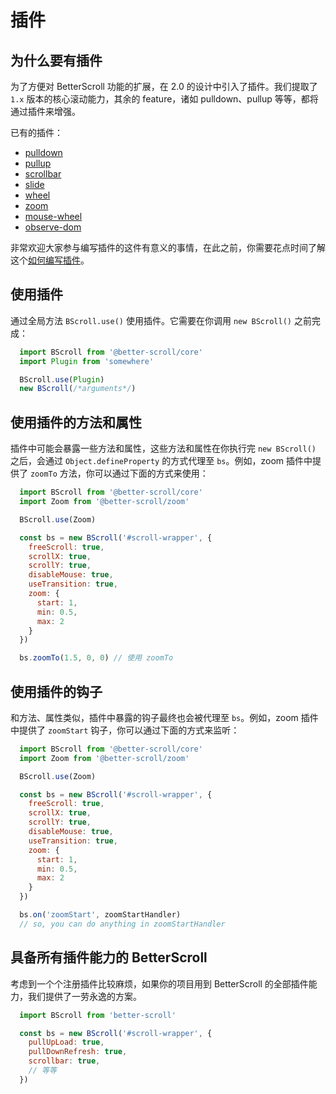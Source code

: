 # 插件

## 为什么要有插件

为了方便对 BetterScroll 功能的扩展，在 2.0 的设计中引入了插件。我们提取了 `1.x` 版本的核心滚动能力，其余的 feature，诸如 pulldown、pullup 等等，都将通过插件来增强。

已有的插件：
- [pulldown](./pulldown.html)
- [pullup](./pullup.html)
- [scrollbar](./scroll-bar.html)
- [slide](./slide.html)
- [wheel](./wheel.html)
- [zoom](./zoom.html)
- [mouse-wheel](./mouse-wheel.html)
- [observe-dom](./observe-dom.html)

非常欢迎大家参与编写插件的这件有意义的事情，在此之前，你需要花点时间了解这个[如何编写插件](./how-to-write.html)。

## 使用插件

通过全局方法 `BScroll.use()` 使用插件。它需要在你调用 `new BScroll()` 之前完成：

```js
  import BScroll from '@better-scroll/core'
  import Plugin from 'somewhere'

  BScroll.use(Plugin)
  new BScroll(/*arguments*/)
```

## 使用插件的方法和属性

插件中可能会暴露一些方法和属性，这些方法和属性在你执行完 `new BScroll()` 之后，会通过 `Object.defineProperty` 的方式代理至 `bs`。例如，zoom 插件中提供了 `zoomTo` 方法，你可以通过下面的方式来使用：

```js
  import BScroll from '@better-scroll/core'
  import Zoom from '@better-scroll/zoom'

  BScroll.use(Zoom)

  const bs = new BScroll('#scroll-wrapper', {
    freeScroll: true,
    scrollX: true,
    scrollY: true,
    disableMouse: true,
    useTransition: true,
    zoom: {
      start: 1,
      min: 0.5,
      max: 2
    }
  })

  bs.zoomTo(1.5, 0, 0) // 使用 zoomTo
```

## 使用插件的钩子

和方法、属性类似，插件中暴露的钩子最终也会被代理至 `bs`。例如，zoom 插件中提供了 `zoomStart` 钩子，你可以通过下面的方式来监听：

```js
  import BScroll from '@better-scroll/core'
  import Zoom from '@better-scroll/zoom'

  BScroll.use(Zoom)

  const bs = new BScroll('#scroll-wrapper', {
    freeScroll: true,
    scrollX: true,
    scrollY: true,
    disableMouse: true,
    useTransition: true,
    zoom: {
      start: 1,
      min: 0.5,
      max: 2
    }
  })

  bs.on('zoomStart', zoomStartHandler)
  // so, you can do anything in zoomStartHandler
```

## 具备所有插件能力的 BetterScroll

考虑到一个个注册插件比较麻烦，如果你的项目用到 BetterScroll 的全部插件能力，我们提供了一劳永逸的方案。


```js
  import BScroll from 'better-scroll'

  const bs = new BScroll('#scroll-wrapper', {
    pullUpLoad: true,
    pullDownRefresh: true,
    scrollbar: true,
    // 等等
  })
```
